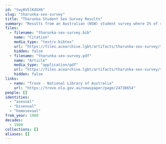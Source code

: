 ```yaml
---
id: "twy8V5lKdSX6"
slug: "tharunka-sex-survey"
title: "Tharunka Student Sex Survey Results"
summary: "Results from an Australian (NSW) student survey where 2% of respondents said they were \"asexual (i.e. no sex drive)\"."
files:
  - filename: "tharunka-sex-survey.bib"
    name: "Citation"
    media_type: "text/x-bibtex"
    url: "https://files.acearchive.lgbt/artifacts/tharunka-sex-survey/tharunka-sex-survey.bib"
    hidden: false
  - filename: "tharunka-sex-survey.pdf"
    name: "Article"
    media_type: "application/pdf"
    url: "https://files.acearchive.lgbt/artifacts/tharunka-sex-survey/tharunka-sex-survey.pdf"
    hidden: false
links:
  - name: "Trove - National Library of Australia"
    url: "https://trove.nla.gov.au/newspaper/page/24738654"
people: []
identities:
  - "asexual"
  - "bisexual"
  - "homosexual"
from_year: 1980
decades:
  - 1980
collections: []
aliases: []
---
```

